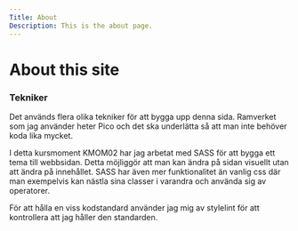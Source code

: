 ```yaml
---
Title: About
Description: This is the about page.
---
```


About this site
==========================

<h3>Tekniker</h3>
Det används flera olika tekniker för att bygga upp denna sida. Ramverket som jag använder heter Pico och det ska underlätta så att man inte behöver koda lika mycket.

I detta kursmoment KMOM02 har jag arbetat med SASS för att bygga ett tema till webbsidan. Detta möjliggör att man kan ändra på sidan visuellt utan att ändra på innehållet. SASS har även mer funktionalitet än vanlig css där man exempelvis kan nästla sina classer i varandra och använda sig av operatorer.

För att hålla en viss kodstandard använder jag mig av stylelint för att kontrollera att jag håller den standarden.